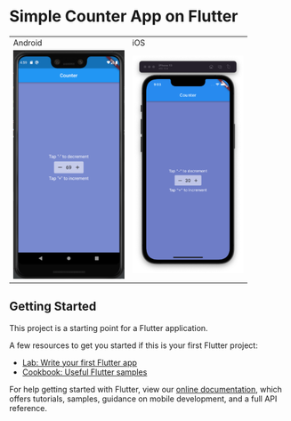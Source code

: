 # Simple Counter App on Flutter

<table border="0">
 <tr>
    <td>Android</td>
    <td>iOS</td>
 </tr>
 <tr>
    <td>
      <img src="./Screenshot-android.png" alt="Android" width="200"/>
    </td>
    <td>
      <img src="./Screenshot-ios.png" alt="iPhone" width="200"/>
    </td>
 </tr>
</table>

<!-- ### Android
<img src="./Screenshot-android.png" alt="drawing" width="200"/>

### iOS
<img src="./Screenshot-ios.png" alt="drawing" width="200"/> -->

## Getting Started

This project is a starting point for a Flutter application.

A few resources to get you started if this is your first Flutter project:

- [Lab: Write your first Flutter app](https://flutter.dev/docs/get-started/codelab)
- [Cookbook: Useful Flutter samples](https://flutter.dev/docs/cookbook)

For help getting started with Flutter, view our
[online documentation](https://flutter.dev/docs), which offers tutorials,
samples, guidance on mobile development, and a full API reference.
